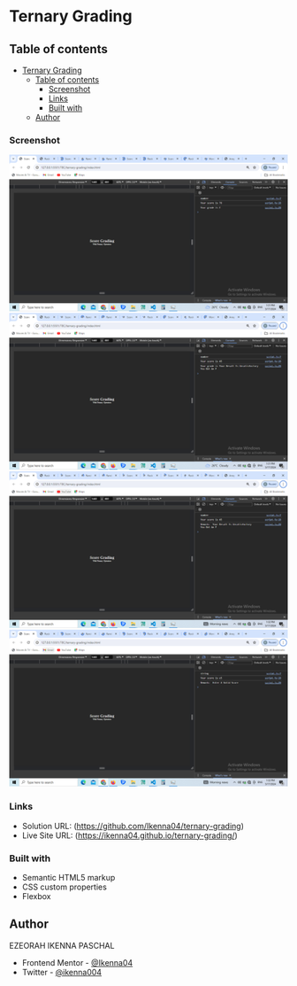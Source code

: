 # Ternary Grading

## Table of contents

- [Ternary Grading](#ternary-grading)
  - [Table of contents](#table-of-contents)
    - [Screenshot](#screenshot)
    - [Links](#links)
    - [Built with](#built-with)
  - [Author](#author)

### Screenshot

![](<screen-shots/Screenshot%20(103).png>)
![](<screen-shots/Screenshot%20(104).png>)
![](<screen-shots/Screenshot%20(105).png>)
![](<screen-shots/Screenshot%20(106).png>)

### Links

- Solution URL: (https://github.com/Ikenna04/ternary-grading)
- Live Site URL: (https://ikenna04.github.io/ternary-grading/)

### Built with

- Semantic HTML5 markup
- CSS custom properties
- Flexbox

## Author

EZEORAH IKENNA PASCHAL

<!-- - Website - [Add your name here](https://www.your-site.com) -->

- Frontend Mentor - [@Ikenna04](https://www.frontendmentor.io/profile/Ikenna04)
- Twitter - [@ikenna004](https://www.twitter.com/ikenna004)
